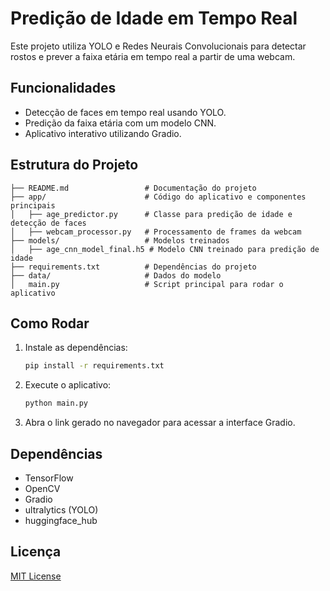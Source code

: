 # Predição de Idade em Tempo Real

Este projeto utiliza YOLO e Redes Neurais Convolucionais para detectar rostos e prever a faixa etária em tempo real a partir de uma webcam.

## Funcionalidades
- Detecção de faces em tempo real usando YOLO.
- Predição da faixa etária com um modelo CNN.
- Aplicativo interativo utilizando Gradio.

## Estrutura do Projeto
```plaintext
├── README.md                 # Documentação do projeto
├── app/                      # Código do aplicativo e componentes principais
│   ├── age_predictor.py      # Classe para predição de idade e detecção de faces
│   ├── webcam_processor.py   # Processamento de frames da webcam
├── models/                   # Modelos treinados
│   ├── age_cnn_model_final.h5 # Modelo CNN treinado para predição de idade
├── requirements.txt          # Dependências do projeto
├── data/                     # Dados do modelo
│   main.py                   # Script principal para rodar o aplicativo
```

## Como Rodar
1. Instale as dependências:
   ```bash
   pip install -r requirements.txt
   ```

2. Execute o aplicativo:
   ```bash
   python main.py
   ```

3. Abra o link gerado no navegador para acessar a interface Gradio.

## Dependências
- TensorFlow
- OpenCV
- Gradio
- ultralytics (YOLO)
- huggingface_hub

## Licença
[MIT License](LICENSE)